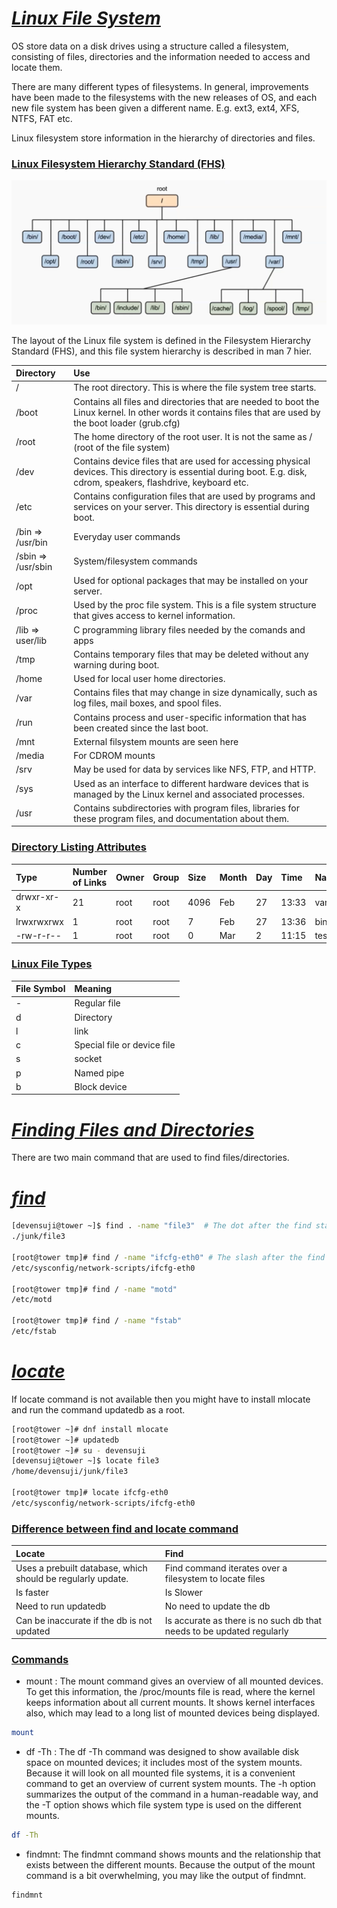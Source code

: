 # <b><ins><i>Linux File System</i></ins></b>  
  
OS store data on a disk drives using a structure called a filesystem, consisting of files, directories and the information needed to access and locate them.  
  
There are many different types of filesystems. In general, improvements have been made to the filesystems with the new releases of OS, and each new file system has been given a different name. E.g. ext3, ext4, XFS, NTFS, FAT etc.  
  
Linux filesystem store information in the hierarchy of directories and files. 
  
### <b><ins>Linux Filesystem Hierarchy Standard (FHS)</ins></b>
![alt text](https://github.com/DevenSuji/MasteringLinux/blob/main/Pictures/LinuxFileSystemHierarchy.PNG?raw=true) 

The layout of the Linux file system is defined in the Filesystem Hierarchy Standard (FHS), and this file system hierarchy is described in man 7 hier.  

| Directory | Use |   
|:-------|:----------|
| / | The root directory. This is where the file system tree starts. |
| /boot | Contains all files and directories that are needed to boot the Linux kernel. In other words it contains files that are used by the boot loader (grub.cfg) |
| /root | The home directory of the root user. It is not the same as / (root of the file system) |
| /dev | Contains device files that are used for accessing physical devices. This directory is essential during boot. E.g. disk, cdrom, speakers, flashdrive, keyboard etc. |
| /etc | Contains configuration files that are used by programs and services on your server. This directory is essential during boot. |
| /bin => /usr/bin | Everyday user commands |
| /sbin => /usr/sbin | System/filesystem commands |
| /opt | Used for optional packages that may be installed on your server. |
| /proc | Used by the proc file system. This is a file system structure that gives access to kernel information. |
| /lib => user/lib | C programming library files needed by the comands and apps |
| /tmp | Contains temporary files that may be deleted without any warning during boot. |
| /home  | Used for local user home directories. |
| /var | Contains files that may change in size dynamically, such as log files, mail boxes, and spool files. |
| /run | Contains process and user-specific information that has been created since the last boot. |
| /mnt | External filsystem mounts are seen here |
| /media | For CDROM mounts |
| /srv | May be used for data by services like NFS, FTP, and HTTP. |
| /sys | Used as an interface to different hardware devices that is managed by the Linux kernel and associated processes. |
| /usr | Contains subdirectories with program files, libraries for these program files, and documentation about them. |

### <b><ins>Directory Listing Attributes</ins></b>  
  
| Type | Number of Links | Owner | Group | Size | Month | Day | Time | Name |   
|:-------|:----------|:----------|:----------|:----------|:----------|:----------|:----------|:----------|    
| drwxr-xr-x | 21 | root | root | 4096 | Feb | 27 | 13:33 | var |  
| lrwxrwxrwx | 1 | root | root | 7 | Feb | 27 | 13:36 | bin |  
| -rw-r-r-- | 1 | root | root | 0 | Mar | 2 | 11:15 | testfile |    
  
### <b><ins>Linux File Types</ins></b> 
| File Symbol | Meaning |
|:----------|:----------|
| - | Regular file |
| d | Directory |
| l | link |
| c | Special file or device file |
| s | socket |
| p | Named pipe |
| b | Block device |

# <b><ins><i>Finding Files and Directories</i></ins></b> 
There are two main command that are used to find files/directories.
# <b><ins><i>find</i></ins></b> 
```bash
[devensuji@tower ~]$ find . -name "file3"  # The dot after the find stands for current directory.
./junk/file3
  
[root@tower tmp]# find / -name "ifcfg-eth0" # The slash after the find stands for the root.
/etc/sysconfig/network-scripts/ifcfg-eth0
  
[root@tower tmp]# find / -name "motd"
/etc/motd  
  
[root@tower tmp]# find / -name "fstab"
/etc/fstab
```  
  
# <b><ins><i>locate</i></ins></b>  
  
If locate command is not available then you might have to install mlocate and run the command updatedb as a root.  
  
```bash
[root@tower ~]# dnf install mlocate
[root@tower ~]# updatedb
[root@tower ~]# su - devensuji
[devensuji@tower ~]$ locate file3
/home/devensuji/junk/file3  
  
[root@tower tmp]# locate ifcfg-eth0
/etc/sysconfig/network-scripts/ifcfg-eth0
```
### <b><ins>Difference between find and locate command</ins></b>  
| Locate | Find |
|:----------|:----------|
| Uses a prebuilt database, which should be regularly update.  | Find command iterates over a filesystem to locate files |
| Is faster | Is Slower |
| Need to run updatedb | No need to update the db |
| Can be inaccurate if the db is not updated | Is accurate as there is no such db that needs to be updated regularly |

### <b><ins>Commands</ins></b>
* mount : The mount command gives an overview of all mounted devices. To get this information, the /proc/mounts file is read, where the kernel keeps information about all current mounts. It shows kernel interfaces also, which may lead to a long list of mounted devices being displayed.
```bash
mount
```
  
* df -Th : The df -Th command was designed to show available disk space on mounted devices; it includes most of the system mounts. Because it will look on all mounted file systems, it is a convenient command to get an overview of current system mounts. The -h option summarizes the output of the command in a human-readable way, and the -T option shows which file system type is used on the different mounts.
```bash
df -Th
```
* findmnt: The findmnt command shows mounts and the relationship that exists between the different mounts. Because the output of the mount command is a bit overwhelming, you may like the output of findmnt.
```bash
findmnt
```


